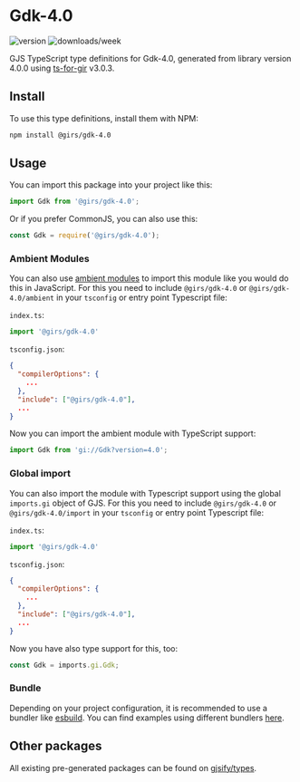 
# Gdk-4.0

![version](https://img.shields.io/npm/v/@girs/gdk-4.0)
![downloads/week](https://img.shields.io/npm/dw/@girs/gdk-4.0)


GJS TypeScript type definitions for Gdk-4.0, generated from library version 4.0.0 using [ts-for-gir](https://github.com/gjsify/ts-for-gir) v3.0.3.


## Install

To use this type definitions, install them with NPM:
```bash
npm install @girs/gdk-4.0
```

## Usage

You can import this package into your project like this:
```ts
import Gdk from '@girs/gdk-4.0';
```

Or if you prefer CommonJS, you can also use this:
```ts
const Gdk = require('@girs/gdk-4.0');
```

### Ambient Modules

You can also use [ambient modules](https://github.com/gjsify/ts-for-gir/tree/main/packages/cli#ambient-modules) to import this module like you would do this in JavaScript.
For this you need to include `@girs/gdk-4.0` or `@girs/gdk-4.0/ambient` in your `tsconfig` or entry point Typescript file:

`index.ts`:
```ts
import '@girs/gdk-4.0'
```

`tsconfig.json`:
```json
{
  "compilerOptions": {
    ...
  },
  "include": ["@girs/gdk-4.0"],
  ...
}
```

Now you can import the ambient module with TypeScript support: 

```ts
import Gdk from 'gi://Gdk?version=4.0';
```

### Global import

You can also import the module with Typescript support using the global `imports.gi` object of GJS.
For this you need to include `@girs/gdk-4.0` or `@girs/gdk-4.0/import` in your `tsconfig` or entry point Typescript file:

`index.ts`:
```ts
import '@girs/gdk-4.0'
```

`tsconfig.json`:
```json
{
  "compilerOptions": {
    ...
  },
  "include": ["@girs/gdk-4.0"],
  ...
}
```

Now you have also type support for this, too:

```ts
const Gdk = imports.gi.Gdk;
```

### Bundle

Depending on your project configuration, it is recommended to use a bundler like [esbuild](https://esbuild.github.io/). You can find examples using different bundlers [here](https://github.com/gjsify/ts-for-gir/tree/main/examples).

## Other packages

All existing pre-generated packages can be found on [gjsify/types](https://github.com/gjsify/types).

